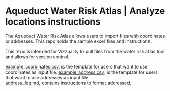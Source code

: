 # Aqueduct Water Risk Atlas | Analyze locations instructions

The Aqueduct Water Risk Atlas allows users to import files with coordinates or addresses. This repo holds the sample excel files and instructions.   

This repo is intended for Vizzuality to pull files from the water risk atlas tool and allows for version control. 

[example_coordinates.csv](https://github.com/wri/aqueduct_analyze_locations/blob/master/example_coordinates.csv), is the template for users that want to use coordinates as input file. 
[example_address.csv](https://github.com/wri/aqueduct_analyze_locations/blob/master/example_address.csv), is the template for users that want to use addresses as input file.   
[address_faq.md](https://github.com/wri/aqueduct_analyze_locations/blob/master/address_faq.md), contains instructions to format addressed.





